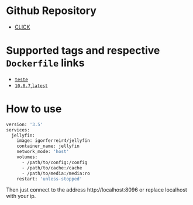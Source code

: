 # Github Repository

- [CLICK](https://github.com/igorferreir4/docker/tree/main/imagens)

# Supported tags and respective `Dockerfile` links

- [`teste`](https://github.com/igorferreir4/docker/blob/main/imagens/jellyfin/teste/Dockerfile)
- [`10.8.7`,`latest`](https://github.com/igorferreir4/docker/blob/main/imagens/jellyfin/10.8.7/Dockerfile)

# How to use
```sh
version: '3.5'
services:
  jellyfin:
    image: igorferreir4/jellyfin
    container_name: jellyfin
    network_mode: 'host'
    volumes:
      - /path/to/config:/config
      - /path/to/cache:/cache
      - /path/to/media:/media:ro
    restart: 'unless-stopped'
```

Then just connect to the address http://localhost:8096 or replace localhost with your ip.